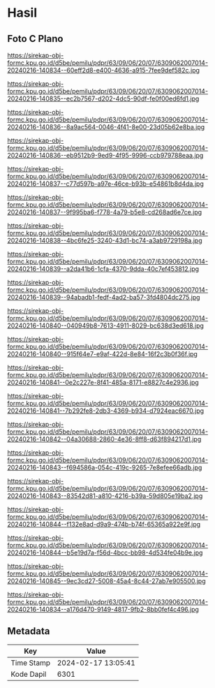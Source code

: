 # Hasil

## Foto C Plano

https://sirekap-obj-formc.kpu.go.id/d5be/pemilu/pdpr/63/09/06/20/07/6309062007014-20240216-140834--60eff2d8-e400-4636-a915-7fee9def582c.jpg

https://sirekap-obj-formc.kpu.go.id/d5be/pemilu/pdpr/63/09/06/20/07/6309062007014-20240216-140835--ec2b7567-d202-4dc5-90df-fe0f00ed6fd1.jpg

https://sirekap-obj-formc.kpu.go.id/d5be/pemilu/pdpr/63/09/06/20/07/6309062007014-20240216-140836--8a9ac564-0046-4f41-8e00-23d05b62e8ba.jpg

https://sirekap-obj-formc.kpu.go.id/d5be/pemilu/pdpr/63/09/06/20/07/6309062007014-20240216-140836--eb9512b9-9ed9-4f95-9996-ccb979788eaa.jpg

https://sirekap-obj-formc.kpu.go.id/d5be/pemilu/pdpr/63/09/06/20/07/6309062007014-20240216-140837--c77d597b-a97e-46ce-b93b-e54861b8d4da.jpg

https://sirekap-obj-formc.kpu.go.id/d5be/pemilu/pdpr/63/09/06/20/07/6309062007014-20240216-140837--9f995ba6-f778-4a79-b5e8-cd268ad6e7ce.jpg

https://sirekap-obj-formc.kpu.go.id/d5be/pemilu/pdpr/63/09/06/20/07/6309062007014-20240216-140838--4bc6fe25-3240-43d1-bc74-a3ab9729198a.jpg

https://sirekap-obj-formc.kpu.go.id/d5be/pemilu/pdpr/63/09/06/20/07/6309062007014-20240216-140839--a2da41b6-1cfa-4370-9dda-40c7ef453812.jpg

https://sirekap-obj-formc.kpu.go.id/d5be/pemilu/pdpr/63/09/06/20/07/6309062007014-20240216-140839--94abadb1-fedf-4ad2-ba57-3fd4804dc275.jpg

https://sirekap-obj-formc.kpu.go.id/d5be/pemilu/pdpr/63/09/06/20/07/6309062007014-20240216-140840--040949b8-7613-4911-8029-bc638d3ed618.jpg

https://sirekap-obj-formc.kpu.go.id/d5be/pemilu/pdpr/63/09/06/20/07/6309062007014-20240216-140840--915f64e7-e9af-422d-8e84-16f2c3b0f36f.jpg

https://sirekap-obj-formc.kpu.go.id/d5be/pemilu/pdpr/63/09/06/20/07/6309062007014-20240216-140841--0e2c227e-8f41-485a-8171-e8827c4e2936.jpg

https://sirekap-obj-formc.kpu.go.id/d5be/pemilu/pdpr/63/09/06/20/07/6309062007014-20240216-140841--7b292fe8-2db3-4369-b934-d7924eac6670.jpg

https://sirekap-obj-formc.kpu.go.id/d5be/pemilu/pdpr/63/09/06/20/07/6309062007014-20240216-140842--04a30688-2860-4e36-8ff8-d63f894217d1.jpg

https://sirekap-obj-formc.kpu.go.id/d5be/pemilu/pdpr/63/09/06/20/07/6309062007014-20240216-140843--f694586a-054c-419c-9265-7e8efee66adb.jpg

https://sirekap-obj-formc.kpu.go.id/d5be/pemilu/pdpr/63/09/06/20/07/6309062007014-20240216-140843--83542d81-a810-4216-b39a-59d805e19ba2.jpg

https://sirekap-obj-formc.kpu.go.id/d5be/pemilu/pdpr/63/09/06/20/07/6309062007014-20240216-140844--f132e8ad-d9a9-474b-b74f-65365a922e9f.jpg

https://sirekap-obj-formc.kpu.go.id/d5be/pemilu/pdpr/63/09/06/20/07/6309062007014-20240216-140844--b5e19d7a-f56d-4bcc-bb98-4d534fe04b9e.jpg

https://sirekap-obj-formc.kpu.go.id/d5be/pemilu/pdpr/63/09/06/20/07/6309062007014-20240216-140845--9ec3cd27-5008-45a4-8c44-27ab7e905500.jpg

https://sirekap-obj-formc.kpu.go.id/d5be/pemilu/pdpr/63/09/06/20/07/6309062007014-20240216-140834--a176d470-9149-4817-9fb2-8bb0fef4c496.jpg


## Metadata

| Key        | Value               |
| ---------- | ------------------- |
| Time Stamp | 2024-02-17 13:05:41 |
| Kode Dapil | 6301                |



